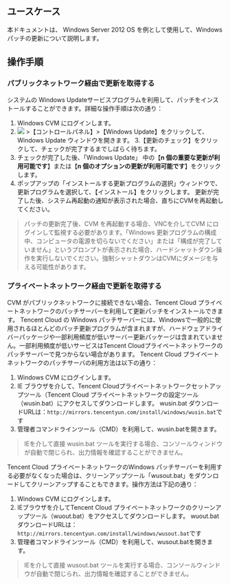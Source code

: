 ## ユースケース

本ドキュメントは、 Windows Server 2012 OS を例として使用して、Windowsパッチの更新について説明します。

## 操作手順

### パブリックネットワーク経由で更新を取得する
システムの Windows Updateサービスプログラムを利用して、パッチをインストールすることができます。詳細な操作手順は次の通り：
1. Windows CVM にログインします。
2. <img src="https://main.qcloudimg.com/raw/87d894e564b7e837d9f478298cf2e292.png" style="margin: 0;"></img> >【コントロールパネル】>【Windows Update】をクリックして、Windows Update ウィンドウを開きます。
3.【更新のチェック】をクリックして、チェックが完了するまでしばらく待ちます。
4. チェックが完了した後、「Windows Update」 中の【**n 個の重要な更新が利用可能です**】または【**n 個のオプションの更新が利用可能です**】をクリックします。
5. ポップアップの「インストールする更新プログラムの選択」ウィンドウで、更新プログラムを選択して、【インストール】をクリックします。
更新が完了した後、システム再起動の通知が表示された場合、直ちにCVMを再起動してください。
> パッチの更新完了後、CVM を再起動する場合、VNCを介してCVM にログインして監視する必要があります。「Windows 更新プログラムの構成中、コンピュータの電源を切らないでください」または「構成が完了していません」というプロンプトが表示された場合、ハードシャットダウン操作を実行しないでください。強制シャットダウンはCVMにダメージを与える可能性があります。

### プライベートネットワーク経由で更新を取得する
CVM がパブリックネットワークに接続できない場合、Tencent Cloud プライベートネットワークのパッチサーバーを利用して更新パッチをインストールできます。 Tencent Cloud の Windows パッチサーバーには、Windowsで一般的に使用されるほとんどのパッチ更新プログラムが含まれますが、ハードウェアドライバーパッケージや一部利用頻度が低いサーバー更新パッケージは含まれていません。一部利用頻度が低いサービスはTencent Cloudプライベートネットワークのパッチサーバーで見つからない場合があります。
Tencent Cloud プライベートネットワークのパッチサーバの利用方法は以下の通り：
1. Windows CVM にログインします。
2. IE ブラウザを介して、Tencent Cloudプライベートネットワークセットアップツール（Tencent Cloud プライベートネットワークの設定ツール（wusin.bat）にアクセスしてダウンロードします。
wusin.bat ダウンロードURLは：`http://mirrors.tencentyun.com/install/windows/wusin.bat`です
3. 管理者コマンドラインツール（CMD）を利用して、wusin.batを開きます。
> IEを介して直接 wusin.bat ツールを実行する場合、コンソールウィンドウが自動で閉じられ、出力情報を確認することができません。
>

Tencent Cloud プライベートネットワークのWindows パッチサーバーを利用する必要がなくなった場合は、クリーンアップツール「wusout.bat」をダウンロードしてクリーンアップすることもできます。操作方法は下記の通り：
1. Windows CVM にログインします。
2. IEブラウザを介してTencent Cloud プライベートネットワークのクリーンアップツール（wuout.bat）をアクセスしてダウンロードします。
wuout.bat ダウンロードURLは：`http://mirrors.tencentyun.com/install/windows/wusout.bat`です
3. 管理者コマンドラインツール（CMD）を利用して、wusout.batを開きます。
> IEを介して直接 wusout.bat ツールを実行する場合、コンソールウィンドウが自動で閉じられ、出力情報を確認することができません。
>
